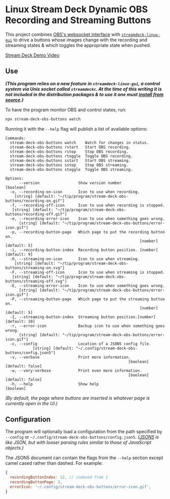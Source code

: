 # Linux Stream Deck Dynamic OBS Recording and Streaming Buttons

This project combines [OBS's websocket interface](https://github.com/obsproject/obs-websocket/blob/master/docs/generated/protocol.md) with [`streamdeck-linux-gui`](https://github.com/streamdeck-linux-gui/streamdeck-linux-gui) to drive a buttons whose images change with the recording and streaming states & which toggles the appropriate state when pushed.

[Stream Deck Demo Video](https://github.com/dysbulic/stream-deck-obs-buttons/assets/181523/9136efeb-ffca-4125-82ec-be954a98fcfc)

## Use

**_(This program relies on a new feature in `streamdeck-linux-gui`, a control system via Unix socket called `streamdeckc`. At the time of this writing it is not included in the distribution packages & to use it one must [install from source](https://github.com/streamdeck-linux-gui/streamdeck-linux-gui/blob/main/docs/installation/source.md).)_**

To have the program monitor OBS and control states, run:

```bash
npx stream-deck-obs-buttons watch
```

Running it with the `--help` flag will publish a list of available options:

```text
Commands:
  stream-deck-obs-buttons watch    Watch for changes in status.
  stream-deck-obs-buttons rstart   Start OBS recording.
  stream-deck-obs-buttons rstop    Stop OBS recording.
  stream-deck-obs-buttons rtoggle  Toggle OBS recording.
  stream-deck-obs-buttons sstart   Start OBS streaming.
  stream-deck-obs-buttons sstop    Stop OBS streaming.
  stream-deck-obs-buttons stoggle  Toggle OBS streaming.

Options:
      --version                 Show version number                    [boolean]
  -o, --recording-on-icon       Icon to use when recording.
    [string] [default: "~/tip/program/stream-deck-obs-buttons/recording-on.gif"]
  -f, --recording-off-icon      Icon to use when recording is stopped.
   [string] [default: "~/tip/program/stream-deck-obs-buttons/recording-off.gif"]
  -e, --recording-error-icon    Icon to use when something goes wrong.
      [string] [default: "~/tip/program/stream-deck-obs-buttons/error-icon.gif"]
  -p, --recording-button-page   Which page to put the recording button on.
                                                           [number] [default: 5]
  -i, --recording-button-index  Recording button position. [number] [default: 9]
  -O, --streaming-on-icon       Icon to use when streaming.
    [string] [default: "~/tip/program/stream-deck-obs-buttons/streaming-on.svg"]
  -F, --streaming-off-icon      Icon to use when streaming is stopped.
   [string] [default: "~/tip/program/stream-deck-obs-buttons/streaming-off.svg"]
  -E, --streaming-error-icon    Icon to use when something goes wrong.
      [string] [default: "~/tip/program/stream-deck-obs-buttons/error-icon.gif"]
  -P, --streaming-button-page   Which page to put the streaming button on.
                                                           [number] [default: 5]
  -I, --streaming-button-index  Streaming button position.[number] [default: 10]
  -r, --error-icon              Backup icon to use when something goes wrong.
      [string] [default: "~/tip/program/stream-deck-obs-buttons/error-icon.gif"]
  -c, --config                  Location of a JSON5 config file.
            [string] [default: "~/.config/stream-deck-obs-buttons/config.json5"]
  -v, --verbose                 Print more information.
                                                      [boolean] [default: false]
  -w, --very-verbose            Print even more information.
                                                      [boolean] [default: false]
  -h, --help                    Show help                              [boolean]
  ```

*(By default, the page where buttons are inserted is whatever page is currently open in the UI.)*

## Configuration

The program will optionally load a configuration from the path specified by `--config` or `~/.config/stream-deck-obs-buttons/config.json5`. *([JSON5](htttps://json5.org) is like JSON, but with looser parsing rules similar to those of JavaScript objects.)*

The JSON5 document can contain the flags from the `--help` section except camel cased rather than dashed. For example:

```js
{
  recordingButtonIndex: 12, // indexed from 1
  recordingButtonPage: 3,
  errorIcon: '~/.config/stream-deck-obs-buttons/error-icon.gif',
}
```
